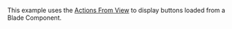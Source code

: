 This example uses the [Actions From View](https://livewire-powergrid.com/table-features/rows.html#buttons-from-blade-view) to display buttons loaded from a Blade Component.
